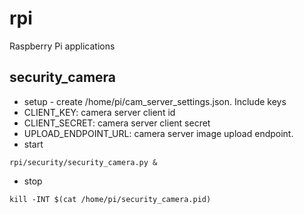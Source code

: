# rpi

Raspberry Pi applications

security_camera
---------------
* setup - create /home/pi/cam_server_settings.json. Include keys
 * CLIENT_KEY: camera server client id
 * CLIENT_SECRET: camera server client secret
 * UPLOAD_ENDPOINT_URL: camera server image upload endpoint.
* start
```
rpi/security/security_camera.py &
```
* stop
```
kill -INT $(cat /home/pi/security_camera.pid)
```

